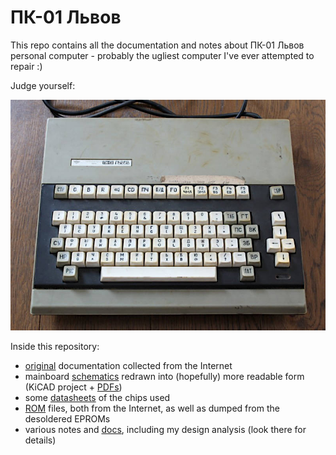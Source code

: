 # ПК-01 Львoв

This repo contains all the documentation and notes about ПК-01 Львoв personal computer - probably the ugliest computer I've ever attempted to repair :)

Judge yourself:

![](img/view.jpg)



Inside this repository:

* [original](orig) documentation collected from the Internet
* mainboard [schematics](sch)  redrawn into (hopefully) more readable form (KiCAD project + [PDFs](sch/pdf))
* some [datasheets](datasheets) of the chips used
* [ROM](roms) files, both from the Internet, as well as dumped from the desoldered EPROMs
* various notes and [docs](docs), including my design analysis  (look there for details)

